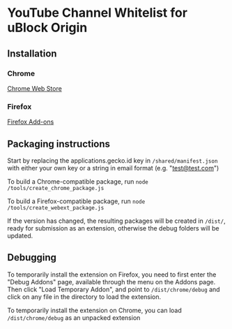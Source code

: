# YouTube Channel Whitelist for uBlock Origin
## Installation
### Chrome
[Chrome Web Store](https://chrome.google.com/webstore/detail/youtube-channel-whitelist/pbgojokkgbikdofpgphemhldcbaejfog?)
### Firefox
[Firefox Add-ons](https://addons.mozilla.org/en-US/firefox/addon/youtube-channel-whitelist/)

## Packaging instructions
Start by replacing the applications.gecko.id key in ```/shared/manifest.json``` with either your own key or a string in email format (e.g. "test@test.com")

To build a Chrome-compatible package, run ```node /tools/create_chrome_package.js```

To build a Firefox-compatible package, run ```node /tools/create_webext_package.js```

If the version has changed, the resulting packages will be created in ```/dist/```, ready for submission as an extension, otherwise the debug folders will be updated.

## Debugging
To temporarily install the extension on Firefox, you need to first enter the "Debug Addons" page, available through the menu on the Addons page. Then click "Load Temporary Addon", and point to ```/dist/chrome/debug``` and click on any file in the directory to load the extension.

To temporarily install the extension on Chrome, you can load ```/dist/chrome/debug``` as an unpacked extension
